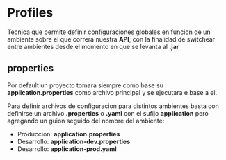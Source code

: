 # Profiles

Tecnica que permite definir configuraciones globales en funcion de un ambiente sobre el que correra nuestra **API**, con la finalidad de switchear entre ambientes desde el momento en que se levanta al **.jar**  

## properties

Por default un proyecto tomara siempre como base su **application.properties** como archivo principal y se ejecutara e base a el.

Para definir archivos de configuracion para distintos ambientes basta con definirse un archivo **.properties** o **.yaml** con el sufijo **application** pero agregando un guion seguido del nombre del ambiente:  

- Produccion: **application.properties**
- Desarrollo: **application-dev.properties**
- Desarrollo: **application-prod.yaml**
